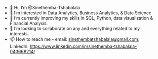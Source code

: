 - 👋 Hi, I’m @Sinethemba-Tshabalala
- 👀 I’m interested in Data Analytics, Business Analytics, & Data Science
- 🌱 I’m currently improving my skills in SQL, Python, data visualization & Financial Analysis.
- 💞️ I’m looking to collaborate on any and everything related to my interests.
- 📫 How to reach me - email: sinethembatshabalala@gmail.com; LinkedIn: https://www.linkedin.com/in/sinethemba-tshabalala-043668214/

<!---
Sinethemba-Tshabalala/Sinethemba-Tshabalala is a ✨ special ✨ repository because its `README.md` (this file) appears on your GitHub profile.
You can click the Preview link to take a look at your changes.
--->
